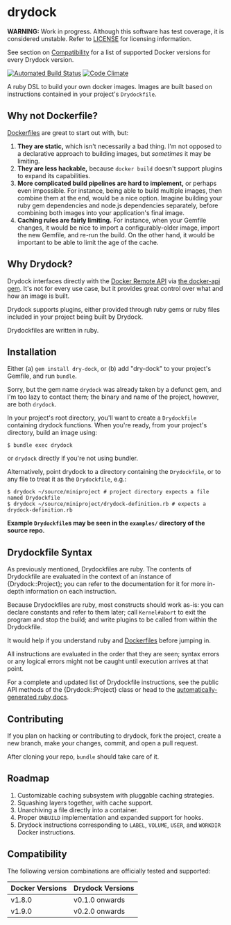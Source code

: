 # drydock

**WARNING:** Work in progress. Although this software has test coverage, it is
considered unstable. Refer to [LICENSE](LICENSE.md) for licensing information.

See section on [Compatibility](#compatibility) for a list of supported Docker
versions for every Drydock version.

[![Automated Build Status](https://travis-ci.org/ripta/drydock.svg)](https://travis-ci.org/ripta/drydock)
[![Code Climate](https://codeclimate.com/github/ripta/drydock/badges/gpa.svg)](https://codeclimate.com/github/ripta/drydock)

A ruby DSL to build your own docker images. Images are built based on instructions
contained in your project's `Drydockfile`.


## Why not Dockerfile?

[Dockerfiles](https://docs.docker.com/reference/builder/) are great to start out
with, but:

1. **They are static,** which isn't necessarily a bad thing. I'm not opposed to
a declarative approach to building images, but _sometimes_ it may be limiting.
2. **They are less hackable,** because `docker build` doesn't support plugins
to expand its capabilities.
3. **More complicated build pipelines are hard to implement,** or perhaps even
impossible. For instance, being able to build multiple images, then combine them
at the end, would be a nice option. Imagine building your ruby gem dependencies
and node.js dependencies separately, before combining both images into your
application's final image.
4. **Caching rules are fairly limiting.** For instance, when your Gemfile changes,
it would be nice to import a configurably-older image, import the new Gemfile,
and re-run the build. On the other hand, it would be important to be able to limit
the age of the cache.


## Why Drydock?

Drydock interfaces directly with the [Docker Remote API](https://docs.docker.com/reference/api/docker_remote_api/)
via [the docker-api gem](https://github.com/swipely/docker-api/). It's
not for every use case, but it provides great control over what and how an image
is built.

Drydock supports plugins, either provided through ruby gems or ruby files included
in your project being built by Drydock.

Drydockfiles are written in ruby.


## Installation

Either (a) `gem install dry-dock`, or (b) add "dry-dock" to your project's Gemfile,
and run `bundle`.

Sorry, but the gem name `drydock` was already taken by a defunct gem, and I'm too
lazy to contact them; the binary and name of the project, however, are both `drydock`.

In your project's root directory, you'll want to create a `Drydockfile` containing
drydock functions. When you're ready, from your project's directory, build an image using:

```
$ bundle exec drydock
```

or `drydock` directly if you're not using bundler.

Alternatively, point drydock to a directory containing the `Drydockfile`, or to any
file to treat it as the `Drydockfile`, e.g.:

```
$ drydock ~/source/miniproject # project directory expects a file named Drydockfile
$ drydock ~/source/miniproject/drydock-definition.rb # expects a drydock-definition.rb
```

**Example `Drydockfile`s may be seen in the `examples/` directory of the source repo.**


## Drydockfile Syntax

As previously mentioned, Drydockfiles are ruby. The contents of Drydockfile are
evaluated in the context of an instance of {Drydock::Project}; you can refer to
the documentation for it for more in-depth information on each instruction.

Because Drydockfiles are ruby, most constructs should work as-is: you can declare
constants and refer to them later; call `Kernel#abort` to exit the program and
stop the build; and write plugins to be called from within the Drydockfile.

It would help if you understand ruby and
[Dockerfiles](https://docs.docker.com/reference/builder/) before jumping in.

All instructions are evaluated in the order that they are seen; syntax errors or
any logical errors might not be caught until execution arrives at that point.

For a complete and updated list of Drydockfile instructions, see the public API
methods of the {Drydock::Project} class or head to the
[automatically-generated ruby docs](http://www.rubydoc.info/gems/dry-dock).


## Contributing

If you plan on hacking or contributing to drydock, fork the project, create a new
branch, make your changes, commit, and open a pull request.

After cloning your repo, `bundle` should take care of it.


## Roadmap

1. Customizable caching subsystem with pluggable caching strategies.
2. Squashing layers together, with cache support.
3. Unarchiving a file directly into a container.
4. Proper `ONBUILD` implementation and expanded support for hooks.
5. Drydock instructions corresponding to `LABEL`, `VOLUME`, `USER`, and `WORKDIR` Docker instructions.


## Compatibility

The following version combinations are officially tested and supported:

| Docker Versions | Drydock Versions |
| --------------- | ---------------- |
| v1.8.0          | v0.1.0 onwards   |
| v1.9.0          | v0.2.0 onwards   |
